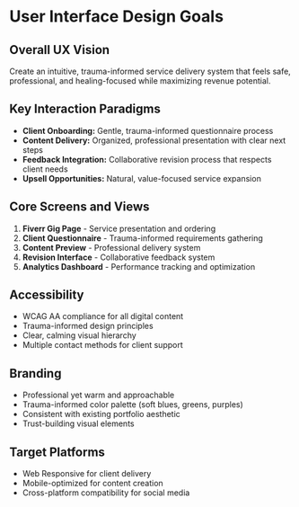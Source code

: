 # User Interface Design Goals

## Overall UX Vision
Create an intuitive, trauma-informed service delivery system that feels safe, professional, and healing-focused while maximizing revenue potential.

## Key Interaction Paradigms
- **Client Onboarding:** Gentle, trauma-informed questionnaire process
- **Content Delivery:** Organized, professional presentation with clear next steps
- **Feedback Integration:** Collaborative revision process that respects client needs
- **Upsell Opportunities:** Natural, value-focused service expansion

## Core Screens and Views
1. **Fiverr Gig Page** - Service presentation and ordering
2. **Client Questionnaire** - Trauma-informed requirements gathering
3. **Content Preview** - Professional delivery system
4. **Revision Interface** - Collaborative feedback system
5. **Analytics Dashboard** - Performance tracking and optimization

## Accessibility
- WCAG AA compliance for all digital content
- Trauma-informed design principles
- Clear, calming visual hierarchy
- Multiple contact methods for client support

## Branding
- Professional yet warm and approachable
- Trauma-informed color palette (soft blues, greens, purples)
- Consistent with existing portfolio aesthetic
- Trust-building visual elements

## Target Platforms
- Web Responsive for client delivery
- Mobile-optimized for content creation
- Cross-platform compatibility for social media
